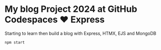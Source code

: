 # My blog Project 2024 at GitHub Codespaces ♥️ Express

Starting to learn then build a blog with Express, HTMX, EJS and MongoDB

```
npm start
```
